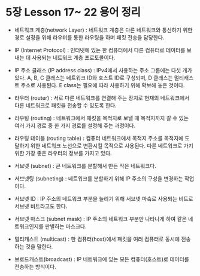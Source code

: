 # 5장 Lesson 17~ 22 용어 정리



* 네트워크 계층(network Layer) : 네트워크 계층은 다른 네트워크와 통신하기 위한 경로 설정을 위해 라우터를 통한 라우팅을 하며 패킷 전송을 담당한다.



* IP (Internet Protocol) : 인터넷에 있는 한 컴퓨터에서 다른 컴퓨터로 데이터를 보내는 데 사용되는 네트워크 계층 프로토콜이다.



* IP 주소 클래스 (IP address class) : IPv4에서 사용하는 주소 그룹에는 다섯 개가 있다. A, B, C 클래스는 네트워크 ID와 호스트 ID로 구성되며, D 클래스는 멀티캐스트 주소로 사용된다. E class는 필요에 따라 사용하기 위해 확보해 놓은 것이다.



* 라우터 (router) : 서로 다른 네트워크를 연결해 주는 장치로 현재의 네트워크에서 다른 네트워크로 패킷을 전송할 수 있도록 한다.



* 라우팅 (routing) : 네트워크에서 패킷을 목적지로 보낼 때 목적지까지 갈 수 있는 여러 가지 경로 중 한 가지 경로를 설정해 주는 과정이다.



* 라우팅 테이블 (routing table) : 컴퓨터 네트워크에서 목적지 주소를 목적지에 도달하기 위한 네트워크 노선으로 변환시킬 목적으로 사용된다. 다른 네트워크로 가기 위한 가장 좋은 라우터의 정보를 가지고 있다.



* 서브넷 (subnet) : 큰 네트워크를 분할해서 만든 작은 네트워크다.



* 서브넷팅 (subneting) : 네트워크를 분할하기 위해 IP 주소의 구성을 변경하는 작업이다.



* 서브넷 ID : IP 주소의 네트워크 부분을 늘리기 위해 서브넷 마슼로 사용되는 비트로 서브넷 비트라고도 한다.



* 서브넷 마스크 (subnet mask) : IP 주소의 네트워크 부분만 나타나게 하여 같은 네트워크인지를 판별하는 마스크다.



* 멀티캐스트 (multicast) : 한 컴퓨터(host)에서 패킷을 여러 컴퓨터로 동시에 전송하는 것을 말한다.



* 브로드캐스트(broadcast) : IP 네트워크에 있는 모든 컴퓨터(호스트)로 데이터를 전송하는 방식이다.